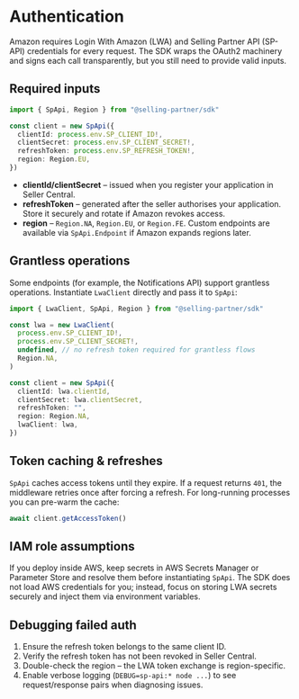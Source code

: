 # Authentication

Amazon requires Login With Amazon (LWA) and Selling Partner API (SP-API) credentials for every request. The SDK wraps the OAuth2 machinery and signs each call transparently, but you still need to provide valid inputs.

## Required inputs

```ts
import { SpApi, Region } from "@selling-partner/sdk"

const client = new SpApi({
  clientId: process.env.SP_CLIENT_ID!,
  clientSecret: process.env.SP_CLIENT_SECRET!,
  refreshToken: process.env.SP_REFRESH_TOKEN!,
  region: Region.EU,
})
```

- **clientId/clientSecret** – issued when you register your application in Seller Central.
- **refreshToken** – generated after the seller authorises your application. Store it securely and rotate if Amazon revokes access.
- **region** – `Region.NA`, `Region.EU`, or `Region.FE`. Custom endpoints are available via `SpApi.Endpoint` if Amazon expands regions later.

## Grantless operations

Some endpoints (for example, the Notifications API) support grantless operations. Instantiate `LwaClient` directly and pass it to `SpApi`:

```ts
import { LwaClient, SpApi, Region } from "@selling-partner/sdk"

const lwa = new LwaClient(
  process.env.SP_CLIENT_ID!,
  process.env.SP_CLIENT_SECRET!,
  undefined, // no refresh token required for grantless flows
  Region.NA,
)

const client = new SpApi({
  clientId: lwa.clientId,
  clientSecret: lwa.clientSecret,
  refreshToken: "",
  region: Region.NA,
  lwaClient: lwa,
})
```

## Token caching & refreshes

`SpApi` caches access tokens until they expire. If a request returns `401`, the middleware retries once after forcing a refresh. For long-running processes you can pre-warm the cache:

```ts
await client.getAccessToken()
```

## IAM role assumptions

If you deploy inside AWS, keep secrets in AWS Secrets Manager or Parameter Store and resolve them before instantiating `SpApi`. The SDK does not load AWS credentials for you; instead, focus on storing LWA secrets securely and inject them via environment variables.

## Debugging failed auth

1. Ensure the refresh token belongs to the same client ID.
2. Verify the refresh token has not been revoked in Seller Central.
3. Double-check the region – the LWA token exchange is region-specific.
4. Enable verbose logging (`DEBUG=sp-api:* node ...`) to see request/response pairs when diagnosing issues.
